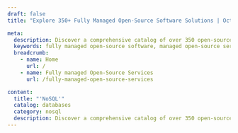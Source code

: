 ```yaml
---
draft: false
title: "Explore 350+ Fully Managed Open-Source Software Solutions | OctaByte.io"

meta:
  description: Discover a comprehensive catalog of over 350 open-source software applications across categories like Databases, Applications, Development, and Hosting Infrastructure. OctaByte offers fully managed deployment, hosting, and maintenance for CRM, ERP, CMS, e-commerce, project management tools, and more. Effortlessly find and deploy the software that meets your needs, complete with reliable backups, security, and updates.
  keywords: fully managed open-source software, managed open-source services, open-source applications, databases, CRM, ERP, project management tools, CMS hosting, e-commerce solutions, devOps, NoSQL, infrastructure hosting, OctaByte services, automation software, monitoring tools, cloud hosting, business intelligence tools.
  breadcrumb:
    - name: Home
      url: /
    - name: Fully managed Open-Source Services
      url: /fully-managed-open-source-services

content:
  title: "'NoSQL'"
  catalog: databases
  category: nosql
  description: Discover a comprehensive catalog of over 350 open-source software applications across categories like Databases, Applications, Development, and Hosting Infrastructure. OctaByte offers fully managed deployment, hosting, and maintenance for CRM, ERP, CMS, e-commerce, project management tools, and more. Effortlessly find and deploy the software that meets your needs, complete with reliable backups, security, and updates.
---
```

